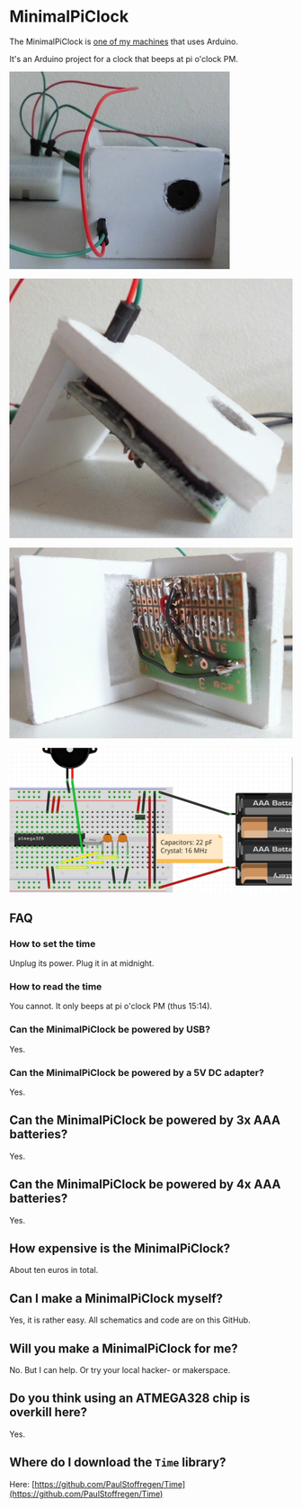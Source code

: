 # MinimalPiClock

The MinimalPiClock is [one of my machines](https://github.com/richelbilderbeek/Machines) that uses Arduino.

It's an Arduino project for a clock that beeps at pi o'clock PM.

![Minimal Pi Clock](MinimalPiClock.jpg)

![Minimal Pi Clock from the side](MinimalPiClockSide.jpg)

![Minimal Pi Clock from the back](MinimalPiClockBack.jpg)

![Minimal Pi Clock schematics](MinimalPiClockSchematics.png)

## FAQ

### How to set the time

Unplug its power. Plug it in at midnight.

### How to read the time

You cannot. It only beeps at pi o'clock PM (thus 15:14).

### Can the MinimalPiClock be powered by USB?

Yes.

### Can the MinimalPiClock be powered by a 5V DC adapter?

Yes.

## Can the MinimalPiClock be powered by 3x AAA batteries?

Yes.

## Can the MinimalPiClock be powered by 4x AAA batteries?

Yes.

## How expensive is the MinimalPiClock?

About ten euros in total.

## Can I make a MinimalPiClock myself?

Yes, it is rather easy. All schematics and code are on this GitHub.

## Will you make a MinimalPiClock for me?

No. But I can help. Or try your local hacker- or makerspace.

## Do you think using an ATMEGA328 chip is overkill here?

Yes.

## Where do I download the `Time` library?

Here: [https://github.com/PaulStoffregen/Time](https://github.com/PaulStoffregen/Time)
